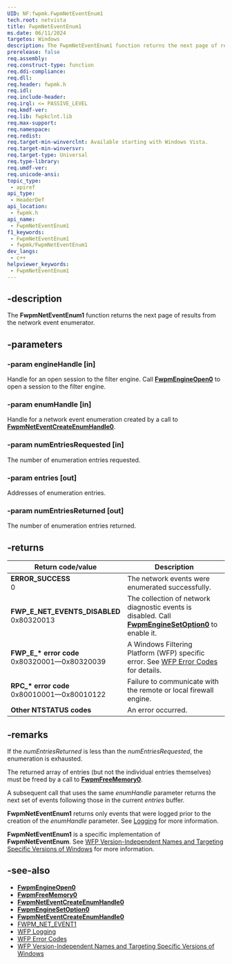 ```yaml
---
UID: NF:fwpmk.FwpmNetEventEnum1
tech.root: netvista
title: FwpmNetEventEnum1
ms.date: 06/11/2024
targetos: Windows
description: The FwpmNetEventEnum1 function returns the next page of results from the network event enumerator.
prerelease: false
req.assembly: 
req.construct-type: function
req.ddi-compliance: 
req.dll: 
req.header: fwpmk.h
req.idl: 
req.include-header: 
req.irql: <= PASSIVE_LEVEL
req.kmdf-ver: 
req.lib: fwpkclnt.lib
req.max-support: 
req.namespace: 
req.redist: 
req.target-min-winverclnt: Available starting with Windows Vista.
req.target-min-winversvr: 
req.target-type: Universal
req.type-library: 
req.umdf-ver: 
req.unicode-ansi: 
topic_type:
 - apiref
api_type:
 - HeaderDef
api_location:
 - fwpmk.h
api_name:
 - FwpmNetEventEnum1
f1_keywords:
 - FwpmNetEventEnum1
 - fwpmk/FwpmNetEventEnum1
dev_langs:
 - c++
helpviewer_keywords:
 - FwpmNetEventEnum1
---
```


## -description

The **FwpmNetEventEnum1** function returns the next page of results from the network event enumerator.

## -parameters

### -param engineHandle [in]

Handle for an open session to the filter engine. Call **[FwpmEngineOpen0](nf-fwpmk-fwpmengineopen0.md)** to open a session to the filter engine.

### -param enumHandle [in]

Handle for a network event enumeration created by a call to **[FwpmNetEventCreateEnumHandle0](nf-fwpmk-fwpmneteventcreateenumhandle0.md)**.

### -param numEntriesRequested [in]

The number of enumeration entries requested.

### -param entries [out]

Addresses of enumeration entries.

### -param numEntriesReturned [out]

The number of enumeration entries returned.

## -returns

| Return code/value | Description |
|---|---|
| **ERROR_SUCCESS**<br>0 | The network events were enumerated successfully. |
| **FWP_E_NET_EVENTS_DISABLED**<br>0x80320013 | The collection of network diagnostic events is disabled. Call **[FwpmEngineSetOption0](nf-fwpmk-fwpmenginesetoption0.md)** to enable it. |
| **FWP_E_\* error code**<br>0x80320001—0x80320039 | A Windows Filtering Platform (WFP) specific error. See [WFP Error Codes](/windows/win32/fwp/wfp-error-codes) for details. |
| **RPC_\* error code**<br>0x80010001—0x80010122 | Failure to communicate with the remote or local firewall engine. |
| **Other NTSTATUS codes** | An error occurred. |

## -remarks

If the *numEntriesReturned* is less than the *numEntriesRequested*, the enumeration is exhausted.

The returned array of entries (but not the individual entries themselves) must be freed by a call to **[FwpmFreeMemory0](nf-fwpmk-fwpmfreememory0.md)**.

A subsequent call that uses the same *enumHandle* parameter returns the next set of events following those in the current *entries* buffer.

**FwpmNetEventEnum1** returns only events that were logged prior to the creation of the *enumHandle* parameter. See [Logging](/windows/desktop/FWP/logging) for more information.

**FwpmNetEventEnum1** is a specific implementation of **FwpmNetEventEnum**. See [WFP Version-Independent Names and Targeting Specific Versions of Windows](/windows/desktop/FWP/wfp-version-independent-names-and-targeting-specific-versions-of-windows) for more information.

## -see-also

- **[FwpmEngineOpen0](nf-fwpmk-fwpmengineopen0.md)**
- **[FwpmFreeMemory0](nf-fwpmk-fwpmfreememory0.md)**
- **[FwpmNetEventCreateEnumHandle0](nf-fwpmk-fwpmneteventcreateenumhandle0.md)**
- **[FwpmEngineSetOption0](nf-fwpmk-fwpmenginesetoption0.md)**
- **[FwpmNetEventCreateEnumHandle0](nf-fwpmk-fwpmneteventcreateenumhandle0.md)**
- [FWPM_NET_EVENT1](/windows/desktop/api/fwpmtypes/ns-fwpmtypes-fwpm_net_event1)
- [WFP Logging](/windows/desktop/FWP/logging)
- [WFP Error Codes](/windows/win32/fwp/wfp-error-codes)
- [WFP Version-Independent Names and Targeting Specific Versions of Windows](/windows/desktop/FWP/wfp-version-independent-names-and-targeting-specific-versions-of-windows)
